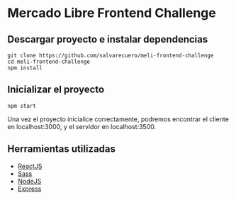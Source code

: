 # Mercado Libre Frontend Challenge

## Descargar proyecto e instalar dependencias

    git clone https://github.com/salvarecuero/meli-frontend-challenge
    cd meli-frontend-challenge
    npm install

## Inicializar el proyecto

    npm start

Una vez el proyecto inicialice correctamente, podremos encontrar el cliente en localhost:3000, y el servidor en localhost:3500.

## Herramientas utilizadas

- [ReactJS](https://reactjs.org/)
- [Sass](https://sass-lang.com/)
- [NodeJS](https://nodejs.org/)
- [Express](https://expressjs.com/)
